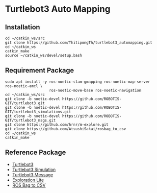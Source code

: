 # Turtlebot3 Auto Mapping
## Installation
```
cd ~/catkin_ws/src
git clone https://github.com/ThitipongTh/turtlebot3_automapping.git
cd ~/catkin_ws
catkin_make
source ~/catkin_ws/devel/setup.bash
```
## Requirement Package
```
sudo apt install -y ros-noetic-slam-gmapping ros-noetic-map-server ros-noetic-amcl \
                    ros-noetic-move-base ros-noetic-navigation
cd ~/catkin_ws/src
git clone -b noetic-devel https://github.com/ROBOTIS-GIT/turtlebot3.git
git clone -b noetic-devel https://github.com/ROBOTIS-GIT/turtlebot3_simulations.git
git clone -b noetic-devel https://github.com/ROBOTIS-GIT/turtlebot3_msgs.git
git clone https://github.com/hrnr/m-explore.git
git clone https://github.com/AtsushiSakai/rosbag_to_csv
cd ~/catkin_ws
catkin_make
```
## Reference Package
- [Turtlebot3](https://github.com/ROBOTIS-GIT/turtlebot3)
- [Turtlebot3 Simulation](https://github.com/ROBOTIS-GIT/turtlebot3_simulations)
- [Turtlebot3 Message](https://github.com/ROBOTIS-GIT/turtlebot3_msgs)
- [Exploration Lite](https://github.com/hrnr/m-explore)
- [ROS Bag to CSV](https://github.com/AtsushiSakai/rosbag_to_csv)
